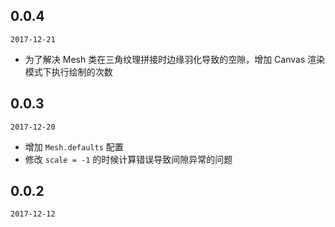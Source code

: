 ## 0.0.4

`2017-12-21`

- 为了解决 Mesh 类在三角纹理拼接时边缘羽化导致的空隙，增加 Canvas 渲染模式下执行绘制的次数

## 0.0.3

`2017-12-20`

- 增加 `Mesh.defaults` 配置
- 修改 `scale = -1` 的时候计算错误导致间隙异常的问题

## 0.0.2

`2017-12-12`

